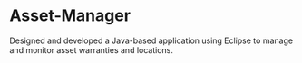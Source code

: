 # Asset-Manager
Designed and developed a Java-based application using Eclipse to manage and monitor asset warranties and locations.
